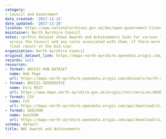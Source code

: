 ```yaml
---
category:
- Council and Government
date_created: '2017-11-13'
date_updated: '2017-11-28'
license: https://www.nationalarchives.gov.uk/doc/open-government-licence/version/3/
maintainer: North Ayrshire Council
notes: <p>This dataset shows Awards and Achievements bids for various teams and projects
  across the Council and any costs associated with them, if there were any, and the
  final result of the bid.</p>
organization: North Ayrshire Council
original_dataset_link: https://maps-north-ayrshire.opendata.arcgis.com/datasets/north-ayrshire::nac-awards-and-achievements
records: null
resources:
- format: ARCGIS HUB DATASET
  name: Web Page
  url: https://maps-north-ayrshire.opendata.arcgis.com/datasets/north-ayrshire::nac-awards-and-achievements
- format: ARCGIS GEOSERVICE
  name: Esri REST
  url: https://www.maps.north-ayrshire.gov.uk/arcgis/rest/services/AGOL//Open_Data_Portal2/FeatureServer/29
- format: CSV
  name: CSV
  url: https://maps-north-ayrshire.opendata.arcgis.com/api/download/v1/items/399b4bf086204527a43658e8617e2448/csv?layers=29
- format: GEOJSON
  name: GeoJSON
  url: https://maps-north-ayrshire.opendata.arcgis.com/api/download/v1/items/399b4bf086204527a43658e8617e2448/geojson?layers=29
schema: default
title: NAC Awards and Achievements
---
```

